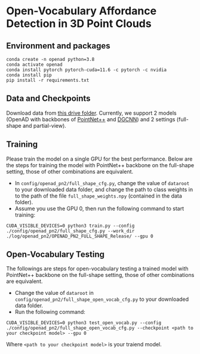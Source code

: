 # Open-Vocabulary Affordance Detection in 3D Point Clouds

## Environment and packages

```
conda create -n openad python=3.8
conda activate openad
conda install pytorch pytorch-cuda=11.6 -c pytorch -c nvidia
conda install pip
pip install -r requirements.txt
```

## Data and Checkpoints
Download data from [this drive folder](https://drive.google.com/drive/folders/1f-_V_iA6POMYlBe2byuplJfdKmV72BHu?usp=sharing).
Currently, we support 2 models (OpenAD with backbones of [PointNet++](https://proceedings.neurips.cc/paper/2017/file/d8bf84be3800d12f74d8b05e9b89836f-Paper.pdf) and [DGCNN](https://dl.acm.org/doi/pdf/10.1145/3326362)) and 2 settings (full-shape and partial-view).

## Training
Please train the model on a single GPU for the best performance. Below are the steps for training the model with PointNet++ backbone on the full-shape setting, those of other combinations are equivalent.

* In ```config/openad_pn2/full_shape_cfg.py```, change the value of ```dataroot``` to your downloaded data folder, and change the path to class weights in to the path of the file ```full_shape_weights.npy``` (contained in the data folder).
* Assume you use the GPU 0, then run the following command to start training:
```
CUDA_VISIBLE_DEVICES=0 python3 train.py --config ./config/openad_pn2/full_shape_cfg.py --work_dir ./log/openad_pn2/OPENAD_PN2_FULL_SHAPE_Release/ --gpu 0
```

## Open-Vocabulary Testing
The followings are steps for open-vocabulary testing a trained model with PointNet++ backbone on the full-shape setting, those of other combinations are equivalent.

* Change the value of ```dataroot``` in ```config/openad_pn2/full_shape_open_vocab_cfg.py``` to your downloaded data folder.
* Run the following command:
```
CUDA_VISIBLE_DEVICES=0 python3 test_open_vocab.py --config ./config/openad_pn2/full_shape_open_vocab_cfg.py --checkpoint <path to your checkpoint model> --gpu 0
```
Where ```<path to your checkpoint model>``` is your traiend model.
